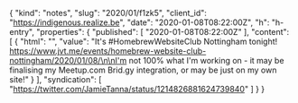 {
  "kind": "notes",
  "slug": "2020/01/f1zk5",
  "client_id": "https://indigenous.realize.be",
  "date": "2020-01-08T08:22:00Z",
  "h": "h-entry",
  "properties": {
    "published": [
      "2020-01-08T08:22:00Z"
    ],
    "content": [
      {
        "html": "",
        "value": "It's #HomebrewWebsiteClub Nottingham tonight! https://www.jvt.me/events/homebrew-website-club-nottingham/2020/01/08/\n\nI'm not 100% what I'm working on - it may be finalising my Meetup.com Brid.gy integration, or may be just on my own site!"
      }
    ],
    "syndication": [
      "https://twitter.com/JamieTanna/status/1214826881624739840"
    ]
  }
}
